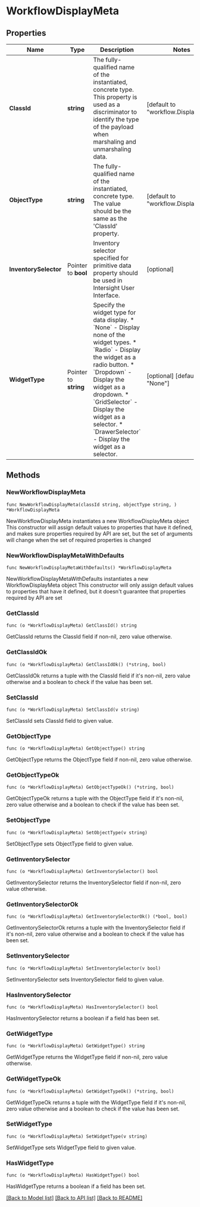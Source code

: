 # WorkflowDisplayMeta

## Properties

Name | Type | Description | Notes
------------ | ------------- | ------------- | -------------
**ClassId** | **string** | The fully-qualified name of the instantiated, concrete type. This property is used as a discriminator to identify the type of the payload when marshaling and unmarshaling data. | [default to "workflow.DisplayMeta"]
**ObjectType** | **string** | The fully-qualified name of the instantiated, concrete type. The value should be the same as the &#39;ClassId&#39; property. | [default to "workflow.DisplayMeta"]
**InventorySelector** | Pointer to **bool** | Inventory selector specified for primitive data property should be used in Intersight User Interface. | [optional] 
**WidgetType** | Pointer to **string** | Specify the widget type for data display. * &#x60;None&#x60; - Display none of the widget types. * &#x60;Radio&#x60; - Display the widget as a radio button. * &#x60;Dropdown&#x60; - Display the widget as a dropdown. * &#x60;GridSelector&#x60; - Display the widget as a selector. * &#x60;DrawerSelector&#x60; - Display the widget as a selector. | [optional] [default to "None"]

## Methods

### NewWorkflowDisplayMeta

`func NewWorkflowDisplayMeta(classId string, objectType string, ) *WorkflowDisplayMeta`

NewWorkflowDisplayMeta instantiates a new WorkflowDisplayMeta object
This constructor will assign default values to properties that have it defined,
and makes sure properties required by API are set, but the set of arguments
will change when the set of required properties is changed

### NewWorkflowDisplayMetaWithDefaults

`func NewWorkflowDisplayMetaWithDefaults() *WorkflowDisplayMeta`

NewWorkflowDisplayMetaWithDefaults instantiates a new WorkflowDisplayMeta object
This constructor will only assign default values to properties that have it defined,
but it doesn't guarantee that properties required by API are set

### GetClassId

`func (o *WorkflowDisplayMeta) GetClassId() string`

GetClassId returns the ClassId field if non-nil, zero value otherwise.

### GetClassIdOk

`func (o *WorkflowDisplayMeta) GetClassIdOk() (*string, bool)`

GetClassIdOk returns a tuple with the ClassId field if it's non-nil, zero value otherwise
and a boolean to check if the value has been set.

### SetClassId

`func (o *WorkflowDisplayMeta) SetClassId(v string)`

SetClassId sets ClassId field to given value.


### GetObjectType

`func (o *WorkflowDisplayMeta) GetObjectType() string`

GetObjectType returns the ObjectType field if non-nil, zero value otherwise.

### GetObjectTypeOk

`func (o *WorkflowDisplayMeta) GetObjectTypeOk() (*string, bool)`

GetObjectTypeOk returns a tuple with the ObjectType field if it's non-nil, zero value otherwise
and a boolean to check if the value has been set.

### SetObjectType

`func (o *WorkflowDisplayMeta) SetObjectType(v string)`

SetObjectType sets ObjectType field to given value.


### GetInventorySelector

`func (o *WorkflowDisplayMeta) GetInventorySelector() bool`

GetInventorySelector returns the InventorySelector field if non-nil, zero value otherwise.

### GetInventorySelectorOk

`func (o *WorkflowDisplayMeta) GetInventorySelectorOk() (*bool, bool)`

GetInventorySelectorOk returns a tuple with the InventorySelector field if it's non-nil, zero value otherwise
and a boolean to check if the value has been set.

### SetInventorySelector

`func (o *WorkflowDisplayMeta) SetInventorySelector(v bool)`

SetInventorySelector sets InventorySelector field to given value.

### HasInventorySelector

`func (o *WorkflowDisplayMeta) HasInventorySelector() bool`

HasInventorySelector returns a boolean if a field has been set.

### GetWidgetType

`func (o *WorkflowDisplayMeta) GetWidgetType() string`

GetWidgetType returns the WidgetType field if non-nil, zero value otherwise.

### GetWidgetTypeOk

`func (o *WorkflowDisplayMeta) GetWidgetTypeOk() (*string, bool)`

GetWidgetTypeOk returns a tuple with the WidgetType field if it's non-nil, zero value otherwise
and a boolean to check if the value has been set.

### SetWidgetType

`func (o *WorkflowDisplayMeta) SetWidgetType(v string)`

SetWidgetType sets WidgetType field to given value.

### HasWidgetType

`func (o *WorkflowDisplayMeta) HasWidgetType() bool`

HasWidgetType returns a boolean if a field has been set.


[[Back to Model list]](../README.md#documentation-for-models) [[Back to API list]](../README.md#documentation-for-api-endpoints) [[Back to README]](../README.md)


